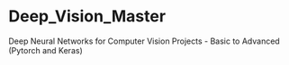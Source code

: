 # Deep_Vision_Master
Deep Neural Networks for Computer Vision Projects - Basic to Advanced (Pytorch and Keras)
